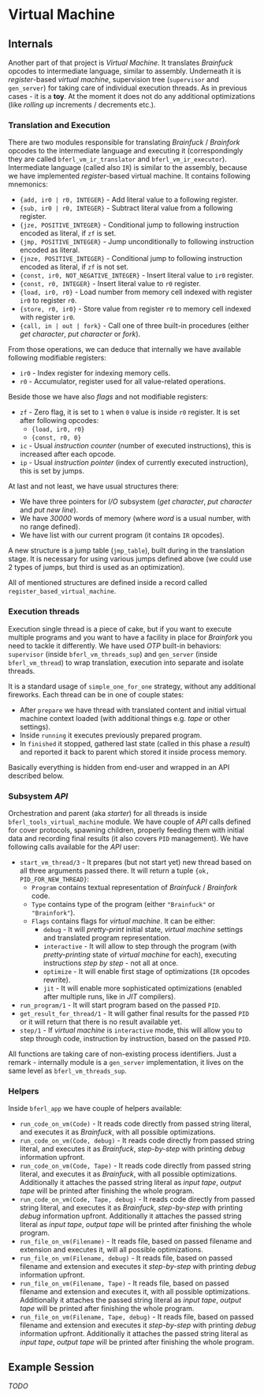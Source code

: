 # Virtual Machine

## Internals

Another part of that project is *Virtual Machine*. It translates *Brainfuck* opcodes to intermediate language, similar to assembly. Underneath it is *register*-based *virtual machine*, supervision tree (`supervisor` and `gen_server`) for taking care of individual execution threads. As in previous cases - it is a **toy**. At the moment it does not do any additional optimizations (like *rolling up* increments / decrements etc.).

### Translation and Execution

There are two modules responsible for translating *Brainfuck* / *Brainfork* opcodes to the intermediate language and executing it (correspondingly they are called `bferl_vm_ir_translator` and `bferl_vm_ir_executor`). Intermediate language (called also `IR`) is similar to the assembly, because we have implemented *register*-based virtual machine. It contains following mnemonics:

- `{add, ir0 | r0, INTEGER}` - Add literal value to a following register.
- `{sub, ir0 | r0, INTEGER}` - Subtract literal value from a following register.
- `{jze, POSITIVE_INTEGER}` - Conditional jump to following instruction encoded as literal, if `zf` is set.
- `{jmp, POSITIVE_INTEGER}` - Jump unconditionally to following instruction encoded as literal.
- `{jnze, POSITIVE_INTEGER}` - Conditional jump to following instruction encoded as literal, if `zf` is not set.
- `{const, ir0, NOT_NEGATIVE_INTEGER}` - Insert literal value to `ir0` register.
- `{const, r0, INTEGER}` - Insert literal value to `r0` register.
- `{load, ir0, r0}` - Load number from memory cell indexed with register `ir0` to register `r0`.
- `{store, r0, ir0}` - Store value from register `r0` to memory cell indexed with register `ir0`.
- `{call, in | out | fork}` - Call one of three built-in procedures (either *get character*, *put character* or *fork*).

From those operations, we can deduce that internally we have available following modifiable registers:

- `ir0` - Index register for indexing memory cells.
- `r0` - Accumulator, register used for all value-related operations.

Beside those we have also *flags* and not modifiable registers:

- `zf` - Zero flag, it is set to `1` when `0` value is inside `r0` register. It is set after following opcodes:
  - `{load, ir0, r0}`
  - `{const, r0, 0}`
- `ic` - Usual *instruction counter* (number of executed instructions), this is increased after each opcode.
- `ip` - Usual *instruction pointer* (index of currently executed instruction), this is set by jumps.

At last and not least, we have usual structures there:

- We have three pointers for *I/O* subsystem (*get character*, *put character* and *put new line*).
- We have *30000* words of memory (where *word* is a usual number, with no range defined).
- We have list with our current program (it contains `IR` opcodes).

A new structure is a jump table (`jmp_table`), built during in the translation stage. It is necessary for using various jumps defined above (we could use 2 types of jumps, but third is used as an optimization).

All of mentioned structures are defined inside a record called `register_based_virtual_machine`.

### Execution threads

Execution single thread is a piece of cake, but if you want to execute multiple programs and you want to have a facility in place for *Brainfork* you need to tackle it differently. We have used *OTP* built-in behaviors: `supervisor` (inside `bferl_vm_threads_sup`) and `gen_server` (inside `bferl_vm_thread`) to wrap translation, execution into separate and isolate threads.

It is a standard usage of `simple_one_for_one` strategy, without any additional fireworks. Each thread can be in one of couple states:

- After `prepare` we have thread with translated content and initial virtual machine context loaded (with additional things e.g. *tape* or other settings).
- Inside `running` it executes previously prepared program.
- In `finished` it stopped, gathered last state (called in this phase a *result*) and reported it back to parent which stored it inside process memory.

Basically everything is hidden from end-user and wrapped in an API described below.

### Subsystem *API*

Orchestration and parent (aka *starter*) for all threads is inside `bferl_tools_virtual_machine` module. We have couple of *API* calls defined for cover protocols, spawning children, properly feeding them with initial data and recording final results (it also covers `PID` management). We have following calls available for the *API* user:

- `start_vm_thread/3` - It prepares (but not start yet) new thread based on all three arguments passed there. It will return a tuple `{ok, PID_FOR_NEW_THREAD}`:
  - `Program` contains textual representation of *Brainfuck* / *Brainfork* code.
  - `Type` contains type of the program (either `"Brainfuck"` or `"Brainfork"`).
  - `Flags` contains flags for *virtual machine*. It can be either:
    - `debug` - It will *pretty-print* initial state, *virtual machine* settings and translated program representation.
    - `interactive` - It will allow to step through the program (with *pretty-printing* state of *virtual machine* for each), executing instructions *step by step* - not all at once.
    - `optimize` - It will enable first stage of optimizations (`IR` opcodes rewrite).
    - `jit` - It will enable more sophisticated optimizations (enabled after multiple runs, like in *JIT* compilers).
- `run_program/1` - It will start program based on the passed `PID`.
- `get_result_for_thread/1` - It will gather final results for the passed `PID` or it will return that there is no result available yet.
- `step/1` - If *virtual machine* is `interactive` mode, this will allow you to step through code, instruction by instruction, based on the passed `PID`.

All functions are taking care of non-existing process identifiers. Just a remark - internally module is a `gen_server` implementation, it lives on the same level as `bferl_vm_threads_sup`.

### Helpers

Inside `bferl_app` we have couple of helpers available:

- `run_code_on_vm(Code)` - It reads code directly from passed string literal, and executes it as *Brainfuck*, with all possible optimizations.
- `run_code_on_vm(Code, debug)` - It reads code directly from passed string literal, and executes it as *Brainfuck*, *step-by-step* with printing *debug* information upfront.
- `run_code_on_vm(Code, Tape)` - It reads code directly from passed string literal, and executes it as *Brainfuck*, with all possible optimizations. Additionally it attaches the passed string literal as *input tape*, *output tape* will be printed after finishing the whole program.
- `run_code_on_vm(Code, Tape, debug)` - It reads code directly from passed string literal, and executes it as *Brainfuck*, *step-by-step* with printing *debug* information upfront. Additionally it attaches the passed string literal as *input tape*, *output tape* will be printed after finishing the whole program.
- `run_file_on_vm(Filename)` - It reads file, based on passed filename and extension and executes it, will all possible optimizations.
- `run_file_on_vm(Filename, debug)` - It reads file, based on passed filename and extension and executes it *step-by-step* with printing *debug* information upfront.
- `run_file_on_vm(Filename, Tape)` - It reads file, based on passed filename and extension and executes it, with all possible optimizations. Additionally it attaches the passed string literal as *input tape*, *output tape* will be printed after finishing the whole program.
- `run_file_on_vm(Filename, Tape, debug)` - It reads file, based on passed filename and extension and executes it *step-by-step* with printing *debug* information upfront. Additionally it attaches the passed string literal as *input tape*, *output tape* will be printed after finishing the whole program.

## Example Session

*TODO*
